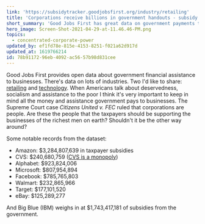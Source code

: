 ```yaml
---
link: 'https://subsidytracker.goodjobsfirst.org/industry/retailing'
title: 'Corporations receive billions in government handouts - subsidy tracker by good jobs first'
short_summary: 'Good Jobs First has great data on government payments to corporations'
hero_image: Screen-Shot-2021-04-29-at-11.46.46-PM.png
topics:
  - concentrated-corporate-power
updated_by: ef1fd78e-815e-4153-8251-f021a62d917d
updated_at: 1619766214
id: 78b91172-96eb-4092-ac56-57b98d831cee
---
```

Good Jobs First provides open data about government financial assistance to businesses. There's data on lots of industries. Two I'd like to share: [retailing](https://subsidytracker.goodjobsfirst.org/industry/retailing) and [technology](https://subsidytracker.goodjobsfirst.org/industry/information%20technology). When Americans talk about deservedness, socialism and assistance to the poor I think it's very important to keep in mind all the money and assistance government pays to businesses. The Supreme Court case _Citizens United v. FEC_ ruled that corporations are people. Are these the people that the taxpayers should be supporting the businesses of the richest men on earth? Shouldn't it be the other way around?

Some notable records from the dataset:

- Amazon: $3,284,807,639 in taxpayer subsidies 
- CVS: $240,680,759 ([CVS is a monopoly](https://connorleech.info/links/cvs-monopoly-healthcare-bad-for-america/))
- Alphabet: $923,824,006
- Microsoft: $807,954,894
- Facebook: $785,765,803
- Walmart: $232,865,966
- Target: $177,101,520
- eBay: $125,289,277

And Big Blue (IBM) weighs in at $1,743,417,181 of subsidies from the government.